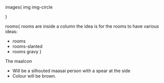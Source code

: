 images{
img
img-circle

}

rooms{
rooms are inside a column
the idea is for the rooms to have various ideas:
- rooms
- rooms-slanted
- rooms gravy
}




The maaIcon
- Will be a silhouted maasai person with a spear at the side
- Colour will be brown.